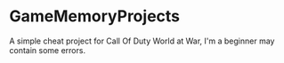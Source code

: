 # GameMemoryProjects

A simple cheat project for Call Of Duty World at War, I'm a beginner may contain some errors.
